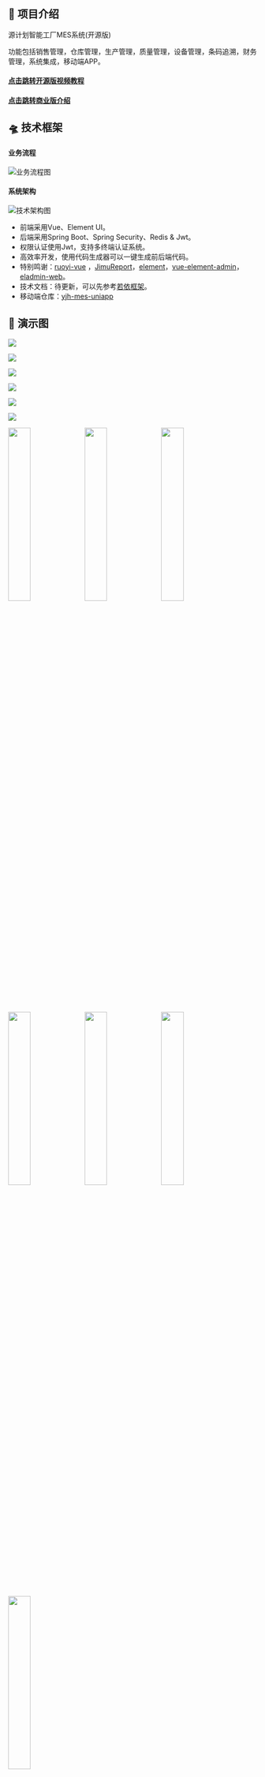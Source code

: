 ## 🍔 项目介绍

源计划智能工厂MES系统(开源版)

功能包括销售管理，仓库管理，生产管理，质量管理，设备管理，条码追溯，财务管理，系统集成，移动端APP。

#### [点击跳转开源版视频教程](https://www.bilibili.com/video/BV1wL41167px/?share_source=copy_web&vd_source=071165d33d12b871a28101358940c53f)

#### [点击跳转商业版介绍](https://www.bilibili.com/video/BV1Zt421V7NA/?share_source=copy_web&vd_source=071165d33d12b871a28101358940c53f)

## 🛸 技术框架
#### 业务流程

![业务流程图](./doc/screenshot/MESlct.png)

#### 系统架构

![技术架构图](./doc/screenshot/MESjsjg.png)



* 前端采用Vue、Element UI。
* 后端采用Spring Boot、Spring Security、Redis & Jwt。
* 权限认证使用Jwt，支持多终端认证系统。
* 高效率开发，使用代码生成器可以一键生成前后端代码。
* 特别鸣谢：[ruoyi-vue](https://gitee.com/y_project/RuoYi-Vue) ，[JimuReport](https://github.com/jeecgboot/JimuReport)，[element](https://gitee.com/link?target=https%3A%2F%2Fgithub.com%2FElemeFE%2Felement)，[vue-element-admin](https://gitee.com/link?target=https%3A%2F%2Fgithub.com%2FPanJiaChen%2Fvue-element-admin)，[eladmin-web](https://gitee.com/link?target=https%3A%2F%2Fgithub.com%2Felunez%2Feladmin-web)。
* 技术文档：待更新，可以先参考[若依框架](http://doc.ruoyi.vip/ruoyi-vue/)。
* 移动端仓库：[yjh-mes-uniapp](https://gitee.com/Jintiago/yjh-mes-uniapp)


## 🎯 演示图

![](./doc/screenshot/index.png)

![](./doc/screenshot/oee.png)

![](./doc/screenshot/shengchan.png)

![](./doc/screenshot/SNzhuisu.png)

![](./doc/screenshot/shejiqi.png)

![](./doc/screenshot/jicheng.png)

<img src="./doc/screenshot/ydIndex.jpg" width="30%">     <img src="./doc/screenshot/yidongwork.jpg" width="30%">     <img src="./doc/screenshot/ydgongdan.jpg" width="30%">  

<img src="./doc/screenshot/ydbaogong.jpg" width="30%">     <img src="./doc/screenshot/ydlingliao.jpg" width="30%">     <img src="./doc/screenshot/ydweixiu.jpg" width="30%">  

<img src="./doc/screenshot/ydzhijian.jpg" width="30%"> 

## 🎑 开源版与商用版

1. 商业版本提供全套进销存+生产+财务一体化模块。
1. 开源版不再提供更新服务。
1. 商业版比开源版多了委外加工、MRP运算、自定义字段、高级筛选、单据转换、审批流等功能。
1. 商业版在几十家企业经过两年以上的商用落地，开源版为内测的demo版没有进行过商用落地。
1. 商业版本提供1对1技术支持，版本更新等服务。
#### 总结：
开源版适合学生拿来做个毕设，不适合直接用于企业商用。
## 🤝 商业服务

提供商业服务：
部署安装；软件实施；二次开发；

可以微信联系【**jinzhong373**】。

